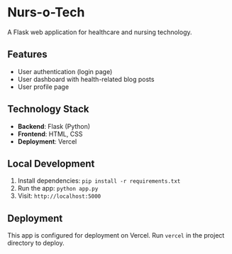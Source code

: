 # Nurs-o-Tech

A Flask web application for healthcare and nursing technology.

## Features
- User authentication (login page)
- User dashboard with health-related blog posts
- User profile page

## Technology Stack
- **Backend**: Flask (Python)
- **Frontend**: HTML, CSS
- **Deployment**: Vercel

## Local Development
1. Install dependencies: `pip install -r requirements.txt`
2. Run the app: `python app.py`
3. Visit: `http://localhost:5000`

## Deployment
This app is configured for deployment on Vercel.
Run `vercel` in the project directory to deploy.

